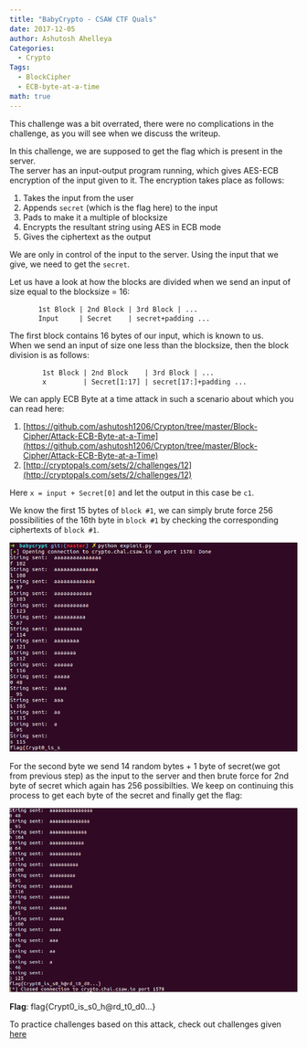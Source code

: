 ```yaml
---
title: "BabyCrypto - CSAW CTF Quals"
date: 2017-12-05
author: Ashutosh Ahelleya
Categories:
  - Crypto
Tags:
  - BlockCipher
  - ECB-byte-at-a-time
math: true
---
```


This challenge was a bit overrated, there were no complications in the challenge, as you will see when we discuss the writeup.

In this challenge, we are supposed to get the flag which is present in the server.  
The server has an input-output program running, which gives AES-ECB encryption of the input given to it. The encryption takes place as follows:

 1. Takes the input from the user
 2. Appends `secret` (which is the flag here) to the input
 3. Pads to make it a multiple of blocksize
 4. Encrypts the resultant string using AES in ECB mode
 5. Gives the ciphertext as the output

We are only in control of the input to the server. Using the input that we give, we need to get the `secret`.

Let us have a look at how the blocks are divided when we send an input of size equal to the blocksize = 16:
```
       1st Block | 2nd Block | 3rd Block | ...
       Input     | Secret    | secret+padding ...
```

The first block contains 16 bytes of our input, which is known to us.  
When we send an input of size one less than the blocksize, then the block division is as follows:
```
        1st Block | 2nd Block    | 3rd Block | ...
        x         | Secret[1:17] | secret[17:]+padding ...
```

We can apply ECB Byte at a time attack in such a scenario about which you can read here:

 1. [https://github.com/ashutosh1206/Crypton/tree/master/Block-Cipher/Attack-ECB-Byte-at-a-Time](https://github.com/ashutosh1206/Crypton/tree/master/Block-Cipher/Attack-ECB-Byte-at-a-Time)
 2. [http://cryptopals.com/sets/2/challenges/12](http://cryptopals.com/sets/2/challenges/12)  


Here `x = input + Secret[0]` and let the output in this case be `c1`.

We know the first 15 bytes of `block #1`, we can simply brute force 256 possibilities of the 16th byte in `block #1` by checking the corresponding ciphertexts of `block #1`.

![picture](/csawquals17-babycrypto-1.png)

For the second byte we send 14 random bytes + 1 byte of secret(we got from previous step) as the input to the server and then brute force for 2nd byte of secret which again has 256 possibilties. We keep on continuing this process to get each byte of the secret and finally get the flag:

![picture](/csawquals17-babycrypto-2.png)

**Flag**: flag{Crypt0_is_s0_h@rd_t0_d0...}  

To practice challenges based on this attack, check out challenges given [here](https://github.com/ashutosh1206/Crypton/tree/master/Block-Cipher/Attack-ECB-Byte-at-a-Time/Challenges)
